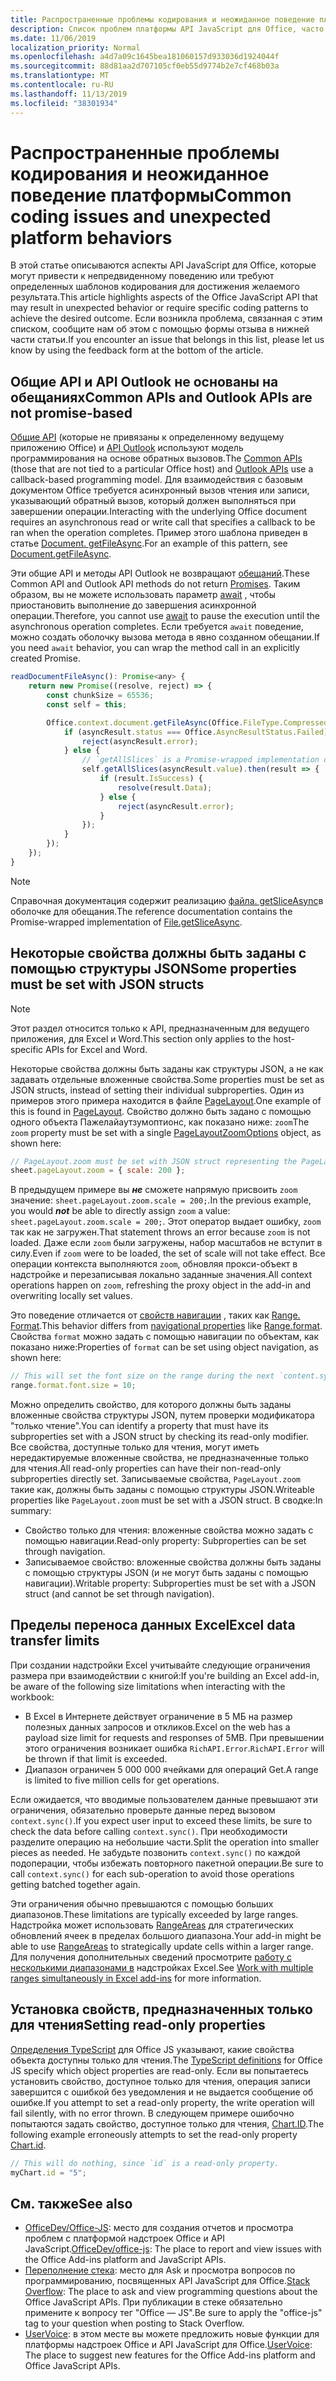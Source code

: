 ```yaml
---
title: Распространенные проблемы кодирования и неожиданное поведение платформы
description: Список проблем платформы API JavaScript для Office, часто встречающихся разработчиками.
ms.date: 11/06/2019
localization_priority: Normal
ms.openlocfilehash: a4d7a09c1645bea181060157d933036d1924044f
ms.sourcegitcommit: 88d81aa2d707105cf0eb55d9774b2e7cf468b03a
ms.translationtype: MT
ms.contentlocale: ru-RU
ms.lasthandoff: 11/13/2019
ms.locfileid: "38301934"
---
```

# <a name="common-coding-issues-and-unexpected-platform-behaviors"></a><span data-ttu-id="b27c6-103">Распространенные проблемы кодирования и неожиданное поведение платформы</span><span class="sxs-lookup"><span data-stu-id="b27c6-103">Common coding issues and unexpected platform behaviors</span></span>

<span data-ttu-id="b27c6-104">В этой статье описываются аспекты API JavaScript для Office, которые могут привести к непредвиденному поведению или требуют определенных шаблонов кодирования для достижения желаемого результата.</span><span class="sxs-lookup"><span data-stu-id="b27c6-104">This article highlights aspects of the Office JavaScript API that may result in unexpected behavior or require specific coding patterns to achieve the desired outcome.</span></span> <span data-ttu-id="b27c6-105">Если возникла проблема, связанная с этим списком, сообщите нам об этом с помощью формы отзыва в нижней части статьи.</span><span class="sxs-lookup"><span data-stu-id="b27c6-105">If you encounter an issue that belongs in this list, please let us know by using the feedback form at the bottom of the article.</span></span>

## <a name="common-apis-and-outlook-apis-are-not-promise-based"></a><span data-ttu-id="b27c6-106">Общие API и API Outlook не основаны на обещаниях</span><span class="sxs-lookup"><span data-stu-id="b27c6-106">Common APIs and Outlook APIs are not promise-based</span></span>

<span data-ttu-id="b27c6-107">[Общие API](/javascript/api/office) (которые не привязаны к определенному ведущему приложению Office) и [API Outlook](/javascript/api/outlook) используют модель программирования на основе обратных вызовов.</span><span class="sxs-lookup"><span data-stu-id="b27c6-107">The [Common APIs](/javascript/api/office) (those that are not tied to a particular Office host) and [Outlook APIs](/javascript/api/outlook) use a callback-based programming model.</span></span> <span data-ttu-id="b27c6-108">Для взаимодействия с базовым документом Office требуется асинхронный вызов чтения или записи, указывающий обратный вызов, который должен выполняться при завершении операции.</span><span class="sxs-lookup"><span data-stu-id="b27c6-108">Interacting with the underlying Office document requires an asynchronous read or write call that specifies a callback to be ran when the operation completes.</span></span> <span data-ttu-id="b27c6-109">Пример этого шаблона приведен в статье [Document. getFileAsync](/javascript/api/office/office.document#getfileasync-filetype--options--callback-).</span><span class="sxs-lookup"><span data-stu-id="b27c6-109">For an example of this pattern, see [Document.getFileAsync](/javascript/api/office/office.document#getfileasync-filetype--options--callback-).</span></span>

<span data-ttu-id="b27c6-110">Эти общие API и методы API Outlook не возвращают [обещаний](https://developer.mozilla.org/docs/Web/JavaScript/Reference/Global_Objects/Promise).</span><span class="sxs-lookup"><span data-stu-id="b27c6-110">These Common API and Outlook API methods do not return [Promises](https://developer.mozilla.org/docs/Web/JavaScript/Reference/Global_Objects/Promise).</span></span> <span data-ttu-id="b27c6-111">Таким образом, вы не можете использовать параметр [await](https://developer.mozilla.org/docs/Web/JavaScript/Reference/Operators/await) , чтобы приостановить выполнение до завершения асинхронной операции.</span><span class="sxs-lookup"><span data-stu-id="b27c6-111">Therefore, you cannot use [await](https://developer.mozilla.org/docs/Web/JavaScript/Reference/Operators/await) to pause the execution until the asynchronous operation completes.</span></span> <span data-ttu-id="b27c6-112">Если требуется `await` поведение, можно создать оболочку вызова метода в явно созданном обещании.</span><span class="sxs-lookup"><span data-stu-id="b27c6-112">If you need `await` behavior, you can wrap the method call in an explicitly created Promise.</span></span>

```js
readDocumentFileAsync(): Promise<any> {
    return new Promise((resolve, reject) => {
        const chunkSize = 65536;
        const self = this;

        Office.context.document.getFileAsync(Office.FileType.Compressed, { sliceSize: chunkSize }, (asyncResult) => {
            if (asyncResult.status === Office.AsyncResultStatus.Failed) {
                reject(asyncResult.error);
            } else {
                // `getAllSlices` is a Promise-wrapped implementation of File.getSliceAsync.
                self.getAllSlices(asyncResult.value).then(result => {
                    if (result.IsSuccess) {
                        resolve(result.Data);
                    } else {
                        reject(asyncResult.error);
                    }
                });
            }
        });
    });
}
```

> [!NOTE]
> <span data-ttu-id="b27c6-113">Справочная документация содержит реализацию [файла. getSliceAsync](/javascript/api/office/office.file#getsliceasync-sliceindex--callback-)в оболочке для обещания.</span><span class="sxs-lookup"><span data-stu-id="b27c6-113">The reference documentation contains the Promise-wrapped implementation of [File.getSliceAsync](/javascript/api/office/office.file#getsliceasync-sliceindex--callback-).</span></span>

## <a name="some-properties-must-be-set-with-json-structs"></a><span data-ttu-id="b27c6-114">Некоторые свойства должны быть заданы с помощью структуры JSON</span><span class="sxs-lookup"><span data-stu-id="b27c6-114">Some properties must be set with JSON structs</span></span>

> [!NOTE]
> <span data-ttu-id="b27c6-115">Этот раздел относится только к API, предназначенным для ведущего приложения, для Excel и Word.</span><span class="sxs-lookup"><span data-stu-id="b27c6-115">This section only applies to the host-specific APIs for Excel and Word.</span></span>

<span data-ttu-id="b27c6-116">Некоторые свойства должны быть заданы как структуры JSON, а не как задавать отдельные вложенные свойства.</span><span class="sxs-lookup"><span data-stu-id="b27c6-116">Some properties must be set as JSON structs, instead of setting their individual subproperties.</span></span> <span data-ttu-id="b27c6-117">Один из примеров этого примера находится в файле [PageLayout](/javascript/api/excel/excel.pagelayout).</span><span class="sxs-lookup"><span data-stu-id="b27c6-117">One example of this is found in [PageLayout](/javascript/api/excel/excel.pagelayout).</span></span> <span data-ttu-id="b27c6-118">Свойство должно быть задано с помощью одного объекта Пажелайаутзумоптионс, как показано ниже: [](/javascript/api/excel/excel.pagelayoutzoomoptions) `zoom`</span><span class="sxs-lookup"><span data-stu-id="b27c6-118">The `zoom` property must be set with a single [PageLayoutZoomOptions](/javascript/api/excel/excel.pagelayoutzoomoptions) object, as shown here:</span></span>

```js
// PageLayout.zoom must be set with JSON struct representing the PageLayoutZoomOptions object.
sheet.pageLayout.zoom = { scale: 200 };
```

<span data-ttu-id="b27c6-119">В предыдущем примере вы ***не*** сможете напрямую присвоить `zoom` значение: `sheet.pageLayout.zoom.scale = 200;`.</span><span class="sxs-lookup"><span data-stu-id="b27c6-119">In the previous example, you would ***not*** be able to directly assign `zoom` a value: `sheet.pageLayout.zoom.scale = 200;`.</span></span> <span data-ttu-id="b27c6-120">Этот оператор выдает ошибку, `zoom` так как не загружен.</span><span class="sxs-lookup"><span data-stu-id="b27c6-120">That statement throws an error because `zoom` is not loaded.</span></span> <span data-ttu-id="b27c6-121">Даже если `zoom` были загружены, набор масштабов не вступит в силу.</span><span class="sxs-lookup"><span data-stu-id="b27c6-121">Even if `zoom` were to be loaded, the set of scale will not take effect.</span></span> <span data-ttu-id="b27c6-122">Все операции контекста выполняются `zoom`, обновляя прокси-объект в надстройке и перезаписывая локально заданные значения.</span><span class="sxs-lookup"><span data-stu-id="b27c6-122">All context operations happen on `zoom`, refreshing the proxy object in the add-in and overwriting locally set values.</span></span>

<span data-ttu-id="b27c6-123">Это поведение отличается от [свойств навигации](../excel/excel-add-ins-advanced-concepts.md#scalar-and-navigation-properties) , таких как [Range. Format](/javascript/api/excel/excel.range#format).</span><span class="sxs-lookup"><span data-stu-id="b27c6-123">This behavior differs from [navigational properties](../excel/excel-add-ins-advanced-concepts.md#scalar-and-navigation-properties) like [Range.format](/javascript/api/excel/excel.range#format).</span></span> <span data-ttu-id="b27c6-124">Свойства `format` можно задать с помощью навигации по объектам, как показано ниже:</span><span class="sxs-lookup"><span data-stu-id="b27c6-124">Properties of `format` can be set using object navigation, as shown here:</span></span>

```js
// This will set the font size on the range during the next `content.sync()`.
range.format.font.size = 10;
```

<span data-ttu-id="b27c6-125">Можно определить свойство, для которого должны быть заданы вложенные свойства структуры JSON, путем проверки модификатора "только чтение".</span><span class="sxs-lookup"><span data-stu-id="b27c6-125">You can identify a property that must have its subproperties set with a JSON struct by checking its read-only modifier.</span></span> <span data-ttu-id="b27c6-126">Все свойства, доступные только для чтения, могут иметь нередактируемые вложенные свойства, не предназначенные только для чтения.</span><span class="sxs-lookup"><span data-stu-id="b27c6-126">All read-only properties can have their non-read-only subproperties directly set.</span></span> <span data-ttu-id="b27c6-127">Записываемые свойства, `PageLayout.zoom` такие как, должны быть заданы с помощью структуры JSON.</span><span class="sxs-lookup"><span data-stu-id="b27c6-127">Writeable properties like `PageLayout.zoom` must be set with a JSON struct.</span></span> <span data-ttu-id="b27c6-128">В сводке:</span><span class="sxs-lookup"><span data-stu-id="b27c6-128">In summary:</span></span>

- <span data-ttu-id="b27c6-129">Свойство только для чтения: вложенные свойства можно задать с помощью навигации.</span><span class="sxs-lookup"><span data-stu-id="b27c6-129">Read-only property: Subproperties can be set through navigation.</span></span>
- <span data-ttu-id="b27c6-130">Записываемое свойство: вложенные свойства должны быть заданы с помощью структуры JSON (и не могут быть заданы с помощью навигации).</span><span class="sxs-lookup"><span data-stu-id="b27c6-130">Writable property: Subproperties must be set with a JSON struct (and cannot be set through navigation).</span></span>

## <a name="excel-data-transfer-limits"></a><span data-ttu-id="b27c6-131">Пределы переноса данных Excel</span><span class="sxs-lookup"><span data-stu-id="b27c6-131">Excel data transfer limits</span></span>

<span data-ttu-id="b27c6-132">При создании надстройки Excel учитывайте следующие ограничения размера при взаимодействии с книгой:</span><span class="sxs-lookup"><span data-stu-id="b27c6-132">If you're building an Excel add-in, be aware of the following size limitations when interacting with the workbook:</span></span>

- <span data-ttu-id="b27c6-133">В Excel в Интернете действует ограничение в 5 МБ на размер полезных данных запросов и откликов.</span><span class="sxs-lookup"><span data-stu-id="b27c6-133">Excel on the web has a payload size limit for requests and responses of 5MB.</span></span> <span data-ttu-id="b27c6-134">При превышении этого ограничения возникает ошибка `RichAPI.Error`.</span><span class="sxs-lookup"><span data-stu-id="b27c6-134">`RichAPI.Error` will be thrown if that limit is exceeded.</span></span>
- <span data-ttu-id="b27c6-135">Диапазон ограничен 5 000 000 ячейками для операций Get.</span><span class="sxs-lookup"><span data-stu-id="b27c6-135">A range is limited to five million cells for get operations.</span></span>

<span data-ttu-id="b27c6-136">Если ожидается, что вводимые пользователем данные превышают эти ограничения, обязательно проверьте данные перед вызовом `context.sync()`.</span><span class="sxs-lookup"><span data-stu-id="b27c6-136">If you expect user input to exceed these limits, be sure to check the data before calling `context.sync()`.</span></span> <span data-ttu-id="b27c6-137">При необходимости разделите операцию на небольшие части.</span><span class="sxs-lookup"><span data-stu-id="b27c6-137">Split the operation into smaller pieces as needed.</span></span> <span data-ttu-id="b27c6-138">Не забудьте позвонить `context.sync()` по каждой подоперации, чтобы избежать повторного пакетной операции.</span><span class="sxs-lookup"><span data-stu-id="b27c6-138">Be sure to call `context.sync()` for each sub-operation to avoid those operations getting batched together again.</span></span>

<span data-ttu-id="b27c6-139">Эти ограничения обычно превышаются с помощью больших диапазонов.</span><span class="sxs-lookup"><span data-stu-id="b27c6-139">These limitations are typically exceeded by large ranges.</span></span> <span data-ttu-id="b27c6-140">Надстройка может использовать [RangeAreas](/javascript/api/excel/excel.rangeareas) для стратегических обновлений ячеек в пределах большого диапазона.</span><span class="sxs-lookup"><span data-stu-id="b27c6-140">Your add-in might be able to use [RangeAreas](/javascript/api/excel/excel.rangeareas) to strategically update cells within a larger range.</span></span> <span data-ttu-id="b27c6-141">Для получения дополнительных сведений просмотрите [работу с несколькими диапазонами в](../excel/excel-add-ins-multiple-ranges.md) надстройках Excel.</span><span class="sxs-lookup"><span data-stu-id="b27c6-141">See [Work with multiple ranges simultaneously in Excel add-ins](../excel/excel-add-ins-multiple-ranges.md) for more information.</span></span>

## <a name="setting-read-only-properties"></a><span data-ttu-id="b27c6-142">Установка свойств, предназначенных только для чтения</span><span class="sxs-lookup"><span data-stu-id="b27c6-142">Setting read-only properties</span></span>

<span data-ttu-id="b27c6-143">[Определения TypeScript](/referencing-the-javascript-api-for-office-library-from-its-cdn.md) для Office JS указывают, какие свойства объекта доступны только для чтения.</span><span class="sxs-lookup"><span data-stu-id="b27c6-143">The [TypeScript definitions](/referencing-the-javascript-api-for-office-library-from-its-cdn.md) for Office JS specify which object properties are read-only.</span></span> <span data-ttu-id="b27c6-144">Если вы попытаетесь установить свойство, доступное только для чтения, операция записи завершится с ошибкой без уведомления и не выдается сообщение об ошибке.</span><span class="sxs-lookup"><span data-stu-id="b27c6-144">If you attempt to set a read-only property, the write operation will fail silently, with no error thrown.</span></span> <span data-ttu-id="b27c6-145">В следующем примере ошибочно попытаются задать свойство, доступное только для чтения, [Chart.ID](/javascript/api/excel/excel.chart#id).</span><span class="sxs-lookup"><span data-stu-id="b27c6-145">The following example erroneously attempts to set the read-only property [Chart.id](/javascript/api/excel/excel.chart#id).</span></span>

```js
// This will do nothing, since `id` is a read-only property.
myChart.id = "5";
```

## <a name="see-also"></a><span data-ttu-id="b27c6-146">См. также</span><span class="sxs-lookup"><span data-stu-id="b27c6-146">See also</span></span>

- <span data-ttu-id="b27c6-147">[OfficeDev/Office-JS](https://github.com/OfficeDev/office-js/issues): место для создания отчетов и просмотра проблем с платформой надстроек Office и API JavaScript.</span><span class="sxs-lookup"><span data-stu-id="b27c6-147">[OfficeDev/office-js](https://github.com/OfficeDev/office-js/issues): The place to report and view issues with the Office Add-ins platform and JavaScript APIs.</span></span>
- <span data-ttu-id="b27c6-148">[Переполнение стека](https://stackoverflow.com/questions/tagged/office-js): место для Ask и просмотра вопросов по программированию, посвященных API JavaScript для Office.</span><span class="sxs-lookup"><span data-stu-id="b27c6-148">[Stack Overflow](https://stackoverflow.com/questions/tagged/office-js): The place to ask and view programming questions about the Office JavaScript APIs.</span></span> <span data-ttu-id="b27c6-149">При публикации в стеке обязательно примените к вопросу тег "Office — JS".</span><span class="sxs-lookup"><span data-stu-id="b27c6-149">Be sure to apply the "office-js" tag to your question when posting to Stack Overflow.</span></span>
- <span data-ttu-id="b27c6-150">[UserVoice](https://officespdev.uservoice.com/): в этом месте вы можете предложить новые функции для платформы надстроек Office и API JavaScript для Office.</span><span class="sxs-lookup"><span data-stu-id="b27c6-150">[UserVoice](https://officespdev.uservoice.com/): The place to suggest new features for the Office Add-ins platform and Office JavaScript APIs.</span></span>
